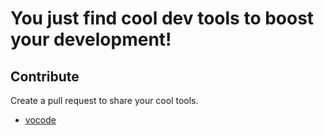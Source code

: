# You just find cool dev tools to boost your development!

## Contribute

Create a pull request to share your cool tools.

* [vocode](vscode/vscode.md)